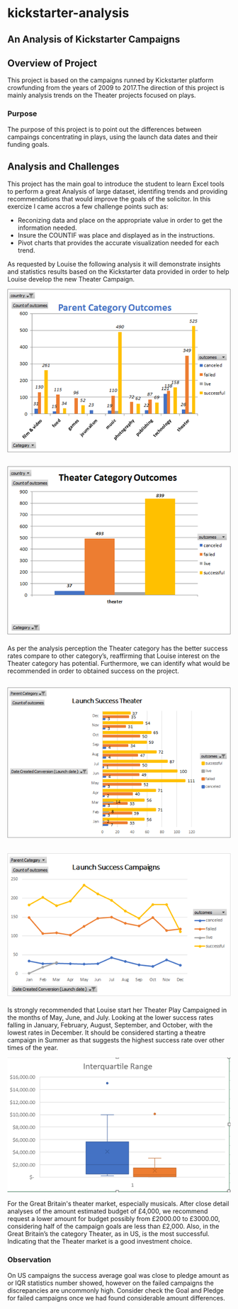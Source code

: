 # kickstarter-analysis

## An Analysis of Kickstarter Campaigns

## Overview of Project
This project is based on the campaigns runned by Kickstarter platform crowfunding from the years of 2009 to 2017.The direction of this project is mainly analysis trends on the Theater projects focused on plays.

### Purpose
The purpose of this project is to point out the differences between campaings concentrating in plays, using the launch data dates and their funding goals.

## Analysis and Challenges

This project has the main goal to introduce the student to learn Excel tools to perform a great Analysis of large dataset, identifing trends and providing recommendations that would improve the goals of the solicitor.
In this exercize I came accros a few challenge points such as:
* Reconizing data and place on the appropriate value in order to get the information needed.
* Insure the COUNTIF was place and displayed as in the instructions.
* Pivot charts that provides the accurate visualization needed for each trend.


As requested by Louise the following analysis it will demonstrate insights and statistics results based on the Kickstarter data provided in order to help Louise develop the new Theater Campaign.

![Parent%20Category%20Outcomes.png](https://github.com/abramscris/kickstarter-analysis/blob/main/Parent%20Category%20Outcomes.png)

![Theater%20Category%20Outcomes.png](https://github.com/abramscris/kickstarter-analysis/blob/main/Theater%20Category%20Outcomes.png)
- 
As per the analysis perception the Theater category has the better success rates compare to other category’s, reaffirming that Louise interest on the Theater category has potential. Furthermore, we can identify what would be recommended in order to obtained success on the project.

![Launch%20success%20Theater.png](https://github.com/abramscris/kickstarter-analysis/blob/main/Launch%20success%20Theater.png)
-
![Launch%20Success%20Monthly.png](https://github.com/abramscris/kickstarter-analysis/blob/main/Launch%20Success%20Monthly.png)
-
Is strongly recommended that Louise start her Theater Play Campaigned in the months of May, June, and July. Looking at the lower success rates falling in January, February, August, September, and October, with the lowest rates in December. It should be considered starting a theatre campaign in Summer as that suggests the highest success rate over other times of the year.

![Interquartile%20Range.png](https://github.com/abramscris/kickstarter-analysis/blob/main/Interquartile%20Range.png)

For the Great Britain's theater market, especially musicals. After close detail analyses of the amount estimated budget of £4,000, we recommend request a lower amount for budget possibly from £2000.00 to £3000.00, considering half of the campaign goals are less than £2,000.
Also, in the Great Britain’s the category Theater, as in US, is the most successful. Indicating that the Theater market is a good investment choice.

### Observation
On US campaigns the success average goal was close to pledge amount as or IQR statistics number showed, however on the failed campaigns the discrepancies are uncommonly high.
Consider check the Goal and Pledge for failed campaigns once we had found considerable amount differences.



